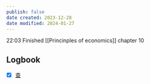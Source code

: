 ```yaml
---
publish: false
date created: 2023-12-28
date modified: 2024-01-27
---
```

22:03
Finished [[Princinples of economics]] chapter 10



## Logbook
- [x] [查](things:///show?id=8ZSEB5Gd8zR2s6v2xHwDsN)
